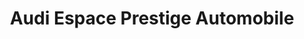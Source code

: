 ---
title: "Audi Espace Prestige Automobile"
url: /nimes/audi-espace-prestige-automobile/
shop: Autohaus
---